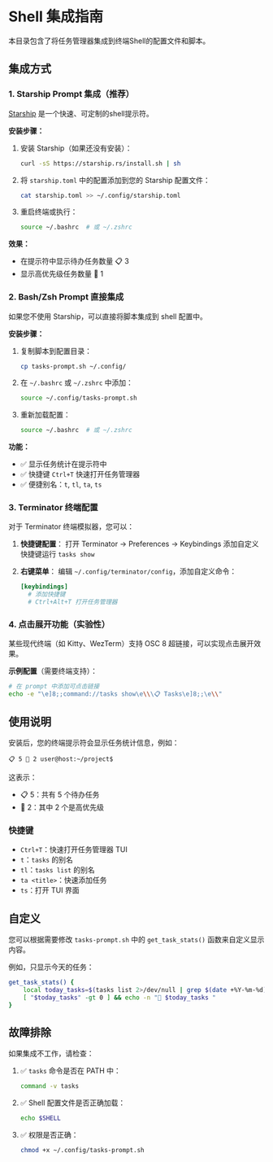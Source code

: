 # Shell 集成指南

本目录包含了将任务管理器集成到终端Shell的配置文件和脚本。

## 集成方式

### 1. Starship Prompt 集成（推荐）

[Starship](https://starship.rs/) 是一个快速、可定制的shell提示符。

**安装步骤：**

1. 安装 Starship（如果还没有安装）：
   ```bash
   curl -sS https://starship.rs/install.sh | sh
   ```

2. 将 `starship.toml` 中的配置添加到您的 Starship 配置文件：
   ```bash
   cat starship.toml >> ~/.config/starship.toml
   ```

3. 重启终端或执行：
   ```bash
   source ~/.bashrc  # 或 ~/.zshrc
   ```

**效果：**
- 在提示符中显示待办任务数量 📋 3
- 显示高优先级任务数量 🔴 1

### 2. Bash/Zsh Prompt 直接集成

如果您不使用 Starship，可以直接将脚本集成到 shell 配置中。

**安装步骤：**

1. 复制脚本到配置目录：
   ```bash
   cp tasks-prompt.sh ~/.config/
   ```

2. 在 `~/.bashrc` 或 `~/.zshrc` 中添加：
   ```bash
   source ~/.config/tasks-prompt.sh
   ```

3. 重新加载配置：
   ```bash
   source ~/.bashrc  # 或 ~/.zshrc
   ```

**功能：**
- ✅ 显示任务统计在提示符中
- ✅ 快捷键 `Ctrl+T` 快速打开任务管理器
- ✅ 便捷别名：`t`, `tl`, `ta`, `ts`

### 3. Terminator 终端配置

对于 Terminator 终端模拟器，您可以：

1. **快捷键配置**：
   打开 Terminator → Preferences → Keybindings
   添加自定义快捷键运行 `tasks show`

2. **右键菜单**：
   编辑 `~/.config/terminator/config`，添加自定义命令：
   ```ini
   [keybindings]
     # 添加快捷键
     # Ctrl+Alt+T 打开任务管理器
   ```

### 4. 点击展开功能（实验性）

某些现代终端（如 Kitty、WezTerm）支持 OSC 8 超链接，可以实现点击展开效果。

**示例配置**（需要终端支持）：
```bash
# 在 prompt 中添加可点击链接
echo -e "\e]8;;command://tasks show\e\\\📋 Tasks\e]8;;\e\\"
```

## 使用说明

安装后，您的终端提示符会显示任务统计信息，例如：

```
📋 5 🔴 2 user@host:~/project$
```

这表示：
- 📋 5：共有 5 个待办任务
- 🔴 2：其中 2 个是高优先级

### 快捷键

- `Ctrl+T`：快速打开任务管理器 TUI
- `t`：`tasks` 的别名
- `tl`：`tasks list` 的别名
- `ta <title>`：快速添加任务
- `ts`：打开 TUI 界面

## 自定义

您可以根据需要修改 `tasks-prompt.sh` 中的 `get_task_stats()` 函数来自定义显示内容。

例如，只显示今天的任务：
```bash
get_task_stats() {
    local today_tasks=$(tasks list 2>/dev/null | grep $(date +%Y-%m-%d) | wc -l)
    [ "$today_tasks" -gt 0 ] && echo -n "📅 $today_tasks "
}
```

## 故障排除

如果集成不工作，请检查：

1. ✅ `tasks` 命令是否在 PATH 中：
   ```bash
   command -v tasks
   ```

2. ✅ Shell 配置文件是否正确加载：
   ```bash
   echo $SHELL
   ```

3. ✅ 权限是否正确：
   ```bash
   chmod +x ~/.config/tasks-prompt.sh
   ```
